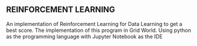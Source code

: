 REINFORCEMENT LEARNING
-----------------------
An implementation of Reinforcement Learning for Data Learning to get a best score. The implementation of this program in Grid World. 
Using python as the programming language with Jupyter Notebook as the IDE
